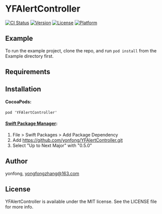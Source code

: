 # YFAlertController

[![CI Status](https://img.shields.io/travis/yonfong/YFAlertController.svg?style=flat)](https://travis-ci.org/yonfong/YFAlertController)
[![Version](https://img.shields.io/cocoapods/v/YFAlertController.svg?style=flat)](https://cocoapods.org/pods/YFAlertController)
[![License](https://img.shields.io/cocoapods/l/YFAlertController.svg?style=flat)](https://cocoapods.org/pods/YFAlertController)
[![Platform](https://img.shields.io/cocoapods/p/YFAlertController.svg?style=flat)](https://cocoapods.org/pods/YFAlertController)

## Example

To run the example project, clone the repo, and run `pod install` from the Example directory first.

## Requirements

## Installation

#### CocoaPods:
`pod 'YFAlertController'`

#### [Swift Package Manager](https://github.com/apple/swift-package-manager):
1. File > Swift Packages > Add Package Dependency
2. Add https://github.com/yonfong/YFAlertController.git
3. Select "Up to Next Major" with "0.5.0"


## Author

yonfong, yongfongzhang@163.com

## License

YFAlertController is available under the MIT license. See the LICENSE file for more info.
